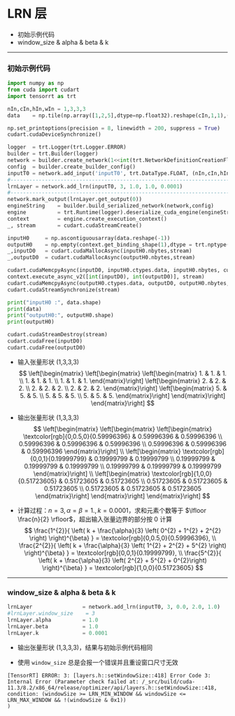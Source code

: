 # LRN 层
+ 初始示例代码
+ window_size & alpha & beta & k

---
### 初始示例代码
```python
import numpy as np
from cuda import cudart
import tensorrt as trt

nIn,cIn,hIn,wIn = 1,3,3,3                                                                           # 输入张量 NCHW
data    = np.tile(np.array([1,2,5],dtype=np.float32).reshape(cIn,1,1),(1,hIn,wIn)).reshape(nIn,cIn,hIn,wIn) # 输入数据.rehsape(cIn,hIn,wIn)

np.set_printoptions(precision = 8, linewidth = 200, suppress = True)
cudart.cudaDeviceSynchronize()

logger  = trt.Logger(trt.Logger.ERROR)
builder = trt.Builder(logger)
network = builder.create_network(1<<int(trt.NetworkDefinitionCreationFlag.EXPLICIT_BATCH))
config  = builder.create_builder_config()
inputT0 = network.add_input('inputT0', trt.DataType.FLOAT, (nIn,cIn,hIn,wIn))
#---------------------------------------------------------------------------------------------------# 替换部分
lrnLayer = network.add_lrn(inputT0, 3, 1.0, 1.0, 0.0001)                                            # LRN 窗口尺寸 n，参数 alpha，beta，k
#---------------------------------------------------------------------------------------------------# 替换部分
network.mark_output(lrnLayer.get_output(0))
engineString    = builder.build_serialized_network(network,config)
engine          = trt.Runtime(logger).deserialize_cuda_engine(engineString)
context         = engine.create_execution_context()
_, stream       = cudart.cudaStreamCreate()

inputH0     = np.ascontiguousarray(data.reshape(-1))
outputH0    = np.empty(context.get_binding_shape(1),dtype = trt.nptype(engine.get_binding_dtype(1)))
_,inputD0   = cudart.cudaMallocAsync(inputH0.nbytes,stream)
_,outputD0  = cudart.cudaMallocAsync(outputH0.nbytes,stream)

cudart.cudaMemcpyAsync(inputD0, inputH0.ctypes.data, inputH0.nbytes, cudart.cudaMemcpyKind.cudaMemcpyHostToDevice, stream)
context.execute_async_v2([int(inputD0), int(outputD0)], stream)
cudart.cudaMemcpyAsync(outputH0.ctypes.data, outputD0, outputH0.nbytes, cudart.cudaMemcpyKind.cudaMemcpyDeviceToHost, stream)
cudart.cudaStreamSynchronize(stream)

print("inputH0 :", data.shape)
print(data)
print("outputH0:", outputH0.shape)
print(outputH0)

cudart.cudaStreamDestroy(stream)
cudart.cudaFree(inputD0)
cudart.cudaFree(outputD0)
```

+ 输入张量形状 (1,3,3,3)
$$
\left[\begin{matrix}
    \left[\begin{matrix}
        \left[\begin{matrix}
            1. & 1. & 1. \\
            1. & 1. & 1. \\
            1. & 1. & 1.
        \end{matrix}\right]
        \left[\begin{matrix}
            2. & 2. & 2. \\
            2. & 2. & 2. \\
            2. & 2. & 2.
        \end{matrix}\right]
        \left[\begin{matrix}
            5. & 5. & 5. \\
            5. & 5. & 5. \\
            5. & 5. & 5.
        \end{matrix}\right]
    \end{matrix}\right]
\end{matrix}\right]
$$

+ 输出张量形状 (1,3,3,3)
$$
\left[\begin{matrix}
    \left[\begin{matrix}
        \left[\begin{matrix}
            \textcolor[rgb]{0,0.5,0}{0.59996396} & 0.59996396 & 0.59996396 \\
            0.59996396 & 0.59996396 & 0.59996396 \\
            0.59996396 & 0.59996396 & 0.59996396
        \end{matrix}\right]
        \\
        \left[\begin{matrix}
            \textcolor[rgb]{0,0,1}{0.19999799} & 0.19999799 & 0.19999799 \\
            0.19999799 & 0.19999799 & 0.19999799 \\
            0.19999799 & 0.19999799 & 0.19999799
        \end{matrix}\right]
        \\
        \left[\begin{matrix}
            \textcolor[rgb]{1,0,0}{0.51723605} & 0.51723605 & 0.51723605 \\
            0.51723605 & 0.51723605 & 0.51723605 \\
            0.51723605 & 0.51723605 & 0.51723605
        \end{matrix}\right]
    \end{matrix}\right]
\end{matrix}\right]
$$

+ 计算过程：$n=3,\alpha=\beta=1.,k=0.0001$，求和元素个数等于 $\lfloor \frac{n}{2} \rfloor$，超出输入张量边界的部分按 0 计算
$$
\frac{1^{2}}{ \left( k + \frac{\alpha}{3} \left( 0^{2} + 1^{2} + 2^{2} \right) \right)^{\beta} }
= \textcolor[rgb]{0,0.5,0}{0.59996396},
\\
\frac{2^{2}}{ \left( k + \frac{\alpha}{3} \left( 1^{2} + 2^{2} + 5^{2} \right) \right)^{\beta} }
= \textcolor[rgb]{0,0,1}{0.19999799},
\\
\frac{5^{2}}{ \left( k + \frac{\alpha}{3} \left( 2^{2} + 5^{2} + 0^{2}\right) \right)^{\beta} }
= \textcolor[rgb]{1,0,0}{0.51723605}
$$

---
### window_size & alpha & beta & k
```python
lrnLayer                = network.add_lrn(inputT0, 3, 0.0, 2.0, 1.0)
#lrnLayer.window_size    = 3                                                                        # LRN 窗口尺寸，范围 [3,15] 且为奇数
lrnLayer.alpha          = 1.0                                                                       # alpha 值，范围 [-1e20, 1e20]
lrnLayer.beta           = 1.0                                                                       # beta 值，范围 [0.01, 1e5f]
lrnLayer.k              = 0.0001                                                                    # k 值，范围 [1e-5, 1e10]
```

+ 输出张量形状 (1,3,3,3)，结果与初始示例代码相同

+ 使用 `window_size` 总是会报一个错误并且重设窗口尺寸无效
```
[TensorRT] ERROR: 3: [layers.h::setWindowSize::418] Error Code 3: Internal Error (Parameter check failed at: /_src/build/cuda-11.3/8.2/x86_64/release/optimizer/api/layers.h::setWindowSize::418, condition: (windowSize >= LRN_MIN_WINDOW && windowSize <= LRN_MAX_WINDOW && !(windowSize & 0x1))
)
```

